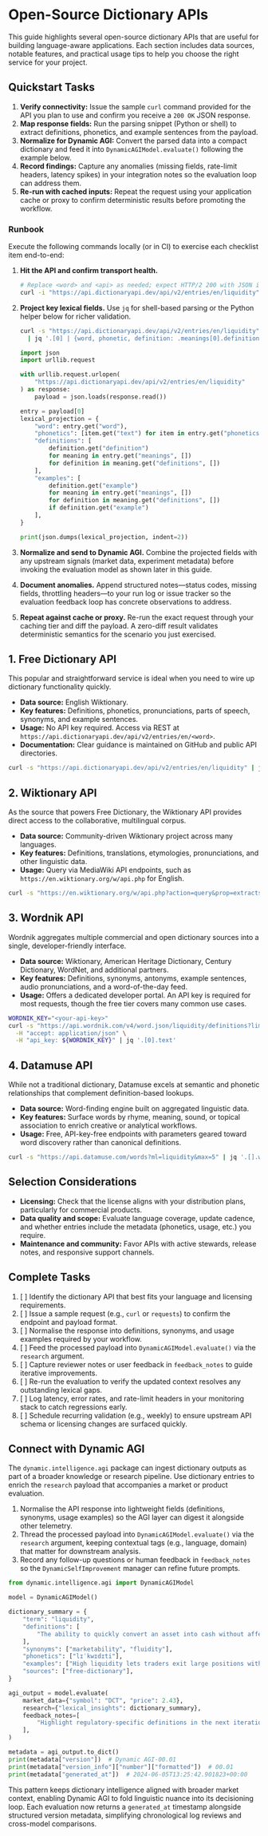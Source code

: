 # Open-Source Dictionary APIs

This guide highlights several open-source dictionary APIs that are useful for
building language-aware applications. Each section includes data sources,
notable features, and practical usage tips to help you choose the right service
for your project.

## Quickstart Tasks

1. **Verify connectivity:** Issue the sample `curl` command provided for the API
   you plan to use and confirm you receive a `200 OK` JSON response.
2. **Map response fields:** Run the parsing snippet (Python or shell) to extract
   definitions, phonetics, and example sentences from the payload.
3. **Normalize for Dynamic AGI:** Convert the parsed data into a compact
   dictionary and feed it into `DynamicAGIModel.evaluate()` following the
   example below.
4. **Record findings:** Capture any anomalies (missing fields, rate-limit
   headers, latency spikes) in your integration notes so the evaluation loop can
   address them.
5. **Re-run with cached inputs:** Repeat the request using your application
   cache or proxy to confirm deterministic results before promoting the
   workflow.

### Runbook

Execute the following commands locally (or in CI) to exercise each checklist
item end-to-end:

1. **Hit the API and confirm transport health.**

   ```bash
   # Replace <word> and <api> as needed; expect HTTP/2 200 with JSON in the body.
   curl -i "https://api.dictionaryapi.dev/api/v2/entries/en/liquidity" | head -n 5
   ```

2. **Project key lexical fields.** Use `jq` for shell-based parsing or the
   Python helper below for richer validation.

   ```bash
   curl -s "https://api.dictionaryapi.dev/api/v2/entries/en/liquidity" \
     | jq '.[0] | {word, phonetic, definition: .meanings[0].definitions[0].definition}'
   ```

   ```python
   import json
   import urllib.request

   with urllib.request.urlopen(
       "https://api.dictionaryapi.dev/api/v2/entries/en/liquidity"
   ) as response:
       payload = json.loads(response.read())

   entry = payload[0]
   lexical_projection = {
       "word": entry.get("word"),
       "phonetics": [item.get("text") for item in entry.get("phonetics", []) if item.get("text")],
       "definitions": [
           definition.get("definition")
           for meaning in entry.get("meanings", [])
           for definition in meaning.get("definitions", [])
       ],
       "examples": [
           definition.get("example")
           for meaning in entry.get("meanings", [])
           for definition in meaning.get("definitions", [])
           if definition.get("example")
       ],
   }

   print(json.dumps(lexical_projection, indent=2))
   ```

3. **Normalize and send to Dynamic AGI.** Combine the projected fields with any
   upstream signals (market data, experiment metadata) before invoking the
   evaluation model as shown later in this guide.

4. **Document anomalies.** Append structured notes—status codes, missing fields,
   throttling headers—to your run log or issue tracker so the evaluation
   feedback loop has concrete observations to address.

5. **Repeat against cache or proxy.** Re-run the exact request through your
   caching tier and diff the payload. A zero-diff result validates deterministic
   semantics for the scenario you just exercised.

## 1. Free Dictionary API

This popular and straightforward service is ideal when you need to wire up
dictionary functionality quickly.

- **Data source:** English Wiktionary.
- **Key features:** Definitions, phonetics, pronunciations, parts of speech,
  synonyms, and example sentences.
- **Usage:** No API key required. Access via REST at
  `https://api.dictionaryapi.dev/api/v2/entries/en/<word>`.
- **Documentation:** Clear guidance is maintained on GitHub and public API
  directories.

```bash
curl -s "https://api.dictionaryapi.dev/api/v2/entries/en/liquidity" | jq '.[0].meanings[0].definitions[0].definition'
```

## 2. Wiktionary API

As the source that powers Free Dictionary, the Wiktionary API provides direct
access to the collaborative, multilingual corpus.

- **Data source:** Community-driven Wiktionary project across many languages.
- **Key features:** Definitions, translations, etymologies, pronunciations, and
  other linguistic data.
- **Usage:** Query via MediaWiki API endpoints, such as
  `https://en.wiktionary.org/w/api.php` for English.

```bash
curl -s "https://en.wiktionary.org/w/api.php?action=query&prop=extracts&format=json&titles=liquidity" | jq '.query.pages[] | .title, .extract'
```

## 3. Wordnik API

Wordnik aggregates multiple commercial and open dictionary sources into a
single, developer-friendly interface.

- **Data source:** Wiktionary, American Heritage Dictionary, Century Dictionary,
  WordNet, and additional partners.
- **Key features:** Definitions, synonyms, antonyms, example sentences, audio
  pronunciations, and a word-of-the-day feed.
- **Usage:** Offers a dedicated developer portal. An API key is required for
  most requests, though the free tier covers many common use cases.

```bash
WORDNIK_KEY="<your-api-key>"
curl -s "https://api.wordnik.com/v4/word.json/liquidity/definitions?limit=1&includeRelated=false&sourceDictionaries=ahd" \
  -H "accept: application/json" \
  -H "api_key: ${WORDNIK_KEY}" | jq '.[0].text'
```

## 4. Datamuse API

While not a traditional dictionary, Datamuse excels at semantic and phonetic
relationships that complement definition-based lookups.

- **Data source:** Word-finding engine built on aggregated linguistic data.
- **Key features:** Surface words by rhyme, meaning, sound, or topical
  association to enrich creative or analytical workflows.
- **Usage:** Free, API-key-free endpoints with parameters geared toward word
  discovery rather than canonical definitions.

```bash
curl -s "https://api.datamuse.com/words?ml=liquidity&max=5" | jq '.[].word'
```

## Selection Considerations

- **Licensing:** Check that the license aligns with your distribution plans,
  particularly for commercial products.
- **Data quality and scope:** Evaluate language coverage, update cadence, and
  whether entries include the metadata (phonetics, usage, etc.) you require.
- **Maintenance and community:** Favor APIs with active stewards, release notes,
  and responsive support channels.

## Complete Tasks

1. [ ] Identify the dictionary API that best fits your language and licensing
       requirements.
2. [ ] Issue a sample request (e.g., `curl` or `requests`) to confirm the
       endpoint and payload format.
3. [ ] Normalise the response into definitions, synonyms, and usage examples
       required by your workflow.
4. [ ] Feed the processed payload into `DynamicAGIModel.evaluate()` via the
       `research` argument.
5. [ ] Capture reviewer notes or user feedback in `feedback_notes` to guide
       iterative improvements.
6. [ ] Re-run the evaluation to verify the updated context resolves any
       outstanding lexical gaps.
7. [ ] Log latency, error rates, and rate-limit headers in your monitoring stack
       to catch regressions early.
8. [ ] Schedule recurring validation (e.g., weekly) to ensure upstream API
       schema or licensing changes are surfaced quickly.

## Connect with Dynamic AGI

The `dynamic.intelligence.agi` package can ingest dictionary outputs as part of
a broader knowledge or research pipeline. Use dictionary entries to enrich the
`research` payload that accompanies a market or product evaluation.

1. Normalise the API response into lightweight fields (definitions, synonyms,
   usage examples) so the AGI layer can digest it alongside other telemetry.
2. Thread the processed payload into `DynamicAGIModel.evaluate()` via the
   `research` argument, keeping contextual tags (e.g., language, domain) that
   matter for downstream analysis.
3. Record any follow-up questions or human feedback in `feedback_notes` so the
   `DynamicSelfImprovement` manager can refine future prompts.

```python
from dynamic.intelligence.agi import DynamicAGIModel

model = DynamicAGIModel()

dictionary_summary = {
    "term": "liquidity",
    "definitions": [
        "The ability to quickly convert an asset into cash without affecting the price."
    ],
    "synonyms": ["marketability", "fluidity"],
    "phonetics": ["lɪˈkwɪdɪti"],
    "examples": ["High liquidity lets traders exit large positions without moving the market."],
    "sources": ["free-dictionary"],
}

agi_output = model.evaluate(
    market_data={"symbol": "DCT", "price": 2.43},
    research={"lexical_insights": dictionary_summary},
    feedback_notes=[
        "Highlight regulatory-specific definitions in the next iteration."
    ],
)

metadata = agi_output.to_dict()
print(metadata["version"])  # Dynamic AGI-00.01
print(metadata["version_info"]["number"]["formatted"])  # 00.01
print(metadata["generated_at"])  # 2024-06-05T13:25:42.901823+00:00
```

This pattern keeps dictionary intelligence aligned with broader market context,
enabling Dynamic AGI to fold linguistic nuance into its decisioning loop. Each
evaluation now returns a `generated_at` timestamp alongside structured version
metadata, simplifying chronological log reviews and cross-model comparisons.
